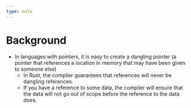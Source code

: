 ```yaml
---
type: note
---
```

# Background
- In languages with pointers, it is easy to create a dangling pointer (a pointer that references a location in memory that may have been given to someone else)
	- In Rust, the compiler guarantees that references will never be dangling references. 
	- If you have a reference to some data, the compiler will ensure that the data will not go out of scope before the reference to the data does. 
